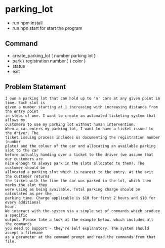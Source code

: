 # parking_lot

- run npm install
- run npn start for start the program

## Command
 - create_parking_lot ( number parking lot )
 - park ( registration number ) ( color )
 - status
 - exit

## Problem Statement
    I own a parking lot that can hold up to 'n' cars at any given point in time. Each slot is
    given a number starting at 1 increasing with increasing distance from the entry point
    in steps of one. I want to create an automated ticketing system that allows my
    customers to use my parking lot without human intervention.
    When a car enters my parking lot, I want to have a ticket issued to the driver. The
    ticket issuing process includes us documenting the registration number (number
    plate) and the colour of the car and allocating an available parking slot to the car
    before actually handing over a ticket to the driver (we assume that our customers are
    nice enough to always park in the slots allocated to them). The customer should be
    allocated a parking slot which is nearest to the entry. At the exit the customer returns
    the ticket with the time the car was parked in the lot, which then marks the slot they
    were using as being available. Total parking charge should be calculated as per the
    parking time. Charge applicable is $10 for first 2 hours and $10 for every additional
    hour.
    We interact with the system via a simple set of commands which produce a specific
    output. Please take a look at the example below, which includes all the commands 
    you need to support - they're self explanatory. The system should accept a filename
    as a parameter at the command prompt and read the commands from that file.